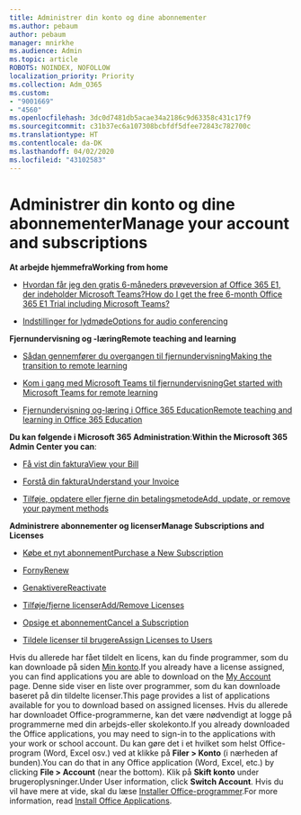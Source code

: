 ```yaml
---
title: Administrer din konto og dine abonnementer
ms.author: pebaum
author: pebaum
manager: mnirkhe
ms.audience: Admin
ms.topic: article
ROBOTS: NOINDEX, NOFOLLOW
localization_priority: Priority
ms.collection: Adm_O365
ms.custom:
- "9001669"
- "4560"
ms.openlocfilehash: 3dc0d7481db5acae34a2186c9d63358c431c17f9
ms.sourcegitcommit: c31b37ec6a107308bcbfdf5dfee72843c782700c
ms.translationtype: HT
ms.contentlocale: da-DK
ms.lasthandoff: 04/02/2020
ms.locfileid: "43102583"
---
```

# <a name="manage-your-account-and-subscriptions"></a><span data-ttu-id="7a6d6-102">Administrer din konto og dine abonnementer</span><span class="sxs-lookup"><span data-stu-id="7a6d6-102">Manage your account and subscriptions</span></span>

<span data-ttu-id="7a6d6-103">**At arbejde hjemmefra**</span><span class="sxs-lookup"><span data-stu-id="7a6d6-103">**Working from home**</span></span>
- [<span data-ttu-id="7a6d6-104">Hvordan får jeg den gratis 6-måneders prøveversion af Office 365 E1, der indeholder Microsoft Teams?</span><span class="sxs-lookup"><span data-stu-id="7a6d6-104">How do I get the free 6-month Office 365 E1 Trial including Microsoft Teams?</span></span>](https://docs.microsoft.com/MicrosoftTeams/e1-trial-license)

- [<span data-ttu-id="7a6d6-105">Indstillinger for lydmøde</span><span class="sxs-lookup"><span data-stu-id="7a6d6-105">Options for audio conferencing</span></span>](https://docs.microsoft.com/alchemyinsights/options-for-audio-conferencing)

<span data-ttu-id="7a6d6-106">**Fjernundervisning og -læring**</span><span class="sxs-lookup"><span data-stu-id="7a6d6-106">**Remote teaching and learning**</span></span>

- [<span data-ttu-id="7a6d6-107">Sådan gennemfører du overgangen til fjernundervisning</span><span class="sxs-lookup"><span data-stu-id="7a6d6-107">Making the transition to remote learning</span></span>](https://www.microsoft.com/education/remote-learning)

- [<span data-ttu-id="7a6d6-108">Kom i gang med Microsoft Teams til fjernundervisning</span><span class="sxs-lookup"><span data-stu-id="7a6d6-108">Get started with Microsoft Teams for remote learning</span></span>](https://docs.microsoft.com/MicrosoftTeams/remote-learning-edu)

- [<span data-ttu-id="7a6d6-109">Fjernundervisning og-læring i Office 365 Education</span><span class="sxs-lookup"><span data-stu-id="7a6d6-109">Remote teaching and learning in Office 365 Education</span></span>](https://docs.microsoft.com/MicrosoftTeams/remote-learning-edu)

<span data-ttu-id="7a6d6-110">**Du kan følgende i Microsoft 365 Administration**:</span><span class="sxs-lookup"><span data-stu-id="7a6d6-110">**Within the Microsoft 365 Admin Center you can**:</span></span> 

- [<span data-ttu-id="7a6d6-111">Få vist din faktura</span><span class="sxs-lookup"><span data-stu-id="7a6d6-111">View your Bill</span></span>](https://docs.microsoft.com/microsoft-365/commerce/billing-and-payments/view-your-bill-or-invoice) 

- [<span data-ttu-id="7a6d6-112">Forstå din faktura</span><span class="sxs-lookup"><span data-stu-id="7a6d6-112">Understand your Invoice</span></span>](https://docs.microsoft.com/microsoft-365/commerce/billing-and-payments/understand-your-invoice)

- [<span data-ttu-id="7a6d6-113">Tilføje, opdatere eller fjerne din betalingsmetode</span><span class="sxs-lookup"><span data-stu-id="7a6d6-113">Add, update, or remove your payment methods</span></span>](https://docs.microsoft.com/microsoft-365/commerce/billing-and-payments/add-update-or-remove-credit-card-or-bank-account)

<span data-ttu-id="7a6d6-114">**Administrere abonnementer og licenser**</span><span class="sxs-lookup"><span data-stu-id="7a6d6-114">**Manage Subscriptions and Licenses**</span></span> 

- [<span data-ttu-id="7a6d6-115">Købe et nyt abonnement</span><span class="sxs-lookup"><span data-stu-id="7a6d6-115">Purchase a New Subscription</span></span>](https://docs.microsoft.com/microsoft-365/commerce/subscriptions/upgrade-to-different-plan)

- [<span data-ttu-id="7a6d6-116">Forny</span><span class="sxs-lookup"><span data-stu-id="7a6d6-116">Renew</span></span>](https://docs.microsoft.com/microsoft-365/commerce/subscriptions/renew-your-subscription) 

- [<span data-ttu-id="7a6d6-117">Genaktivere</span><span class="sxs-lookup"><span data-stu-id="7a6d6-117">Reactivate</span></span>](https://docs.microsoft.com/microsoft-365/commerce/subscriptions/reactivate-your-subscription)

- [<span data-ttu-id="7a6d6-118">Tilføje/fjerne licenser</span><span class="sxs-lookup"><span data-stu-id="7a6d6-118">Add/Remove Licenses</span></span>](https://docs.microsoft.com/microsoft-365/commerce/licenses/buy-licenses)

- [<span data-ttu-id="7a6d6-119">Opsige et abonnement</span><span class="sxs-lookup"><span data-stu-id="7a6d6-119">Cancel a Subscription</span></span>](https://docs.microsoft.com/microsoft-365/commerce/subscriptions/cancel-your-subscription)

- [<span data-ttu-id="7a6d6-120">Tildele licenser til brugere</span><span class="sxs-lookup"><span data-stu-id="7a6d6-120">Assign Licenses to Users</span></span>](https://docs.microsoft.com/microsoft-365/admin/manage/assign-licenses-to-users)

<span data-ttu-id="7a6d6-121">Hvis du allerede har fået tildelt en licens, kan du finde programmer, som du kan downloade på siden [Min konto](https://portal.office.com/account/#installs).</span><span class="sxs-lookup"><span data-stu-id="7a6d6-121">If you already have a license assigned, you can find applications you are able to download on the [My Account](https://portal.office.com/account/#installs) page.</span></span> <span data-ttu-id="7a6d6-122">Denne side viser en liste over programmer, som du kan downloade baseret på din tildelte licenser.</span><span class="sxs-lookup"><span data-stu-id="7a6d6-122">This page provides a list of applications available for you to download based on assigned licenses.</span></span> <span data-ttu-id="7a6d6-123">Hvis du allerede har downloadet Office-programmerne, kan det være nødvendigt at logge på programmerne med din arbejds-eller skolekonto.</span><span class="sxs-lookup"><span data-stu-id="7a6d6-123">If you already downloaded the Office applications, you may need to sign-in to the applications with your work or school account.</span></span> <span data-ttu-id="7a6d6-124">Du kan gøre det i et hvilket som helst Office-program (Word, Excel osv.) ved at klikke på **Filer > Konto** (i nærheden af bunden).</span><span class="sxs-lookup"><span data-stu-id="7a6d6-124">You can do that in any Office application (Word, Excel, etc.) by clicking **File > Account** (near the bottom).</span></span> <span data-ttu-id="7a6d6-125">Klik på **Skift konto** under brugeroplysninger.</span><span class="sxs-lookup"><span data-stu-id="7a6d6-125">Under User information, click **Switch Account**.</span></span> <span data-ttu-id="7a6d6-126">Hvis du vil have mere at vide, skal du læse [Installer Office-programmer](https://docs.microsoft.com/microsoft-365/admin/setup/install-applications).</span><span class="sxs-lookup"><span data-stu-id="7a6d6-126">For more information, read [Install Office Applications](https://docs.microsoft.com/microsoft-365/admin/setup/install-applications).</span></span> 
